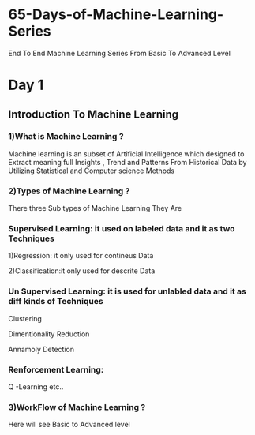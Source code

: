 # 65-Days-of-Machine-Learning-Series
End To End Machine Learning Series From Basic To Advanced Level


 # Day 1  
## Introduction To Machine Learning
### 1)What is Machine Learning ?
   Machine learning is an subset of Artificial Intelligence which designed to Extract meaning full Insights , Trend and Patterns From Historical Data by Utilizing Statistical and Computer science Methods

### 2)Types of Machine Learning ?
There three  Sub types of Machine Learning  They Are

### Supervised Learning: it used on labeled data and it as  two Techniques

1)Regression: it only used for contineus Data

2)Classification:it only used for descrite Data

### Un Supervised Learning: it is used for unlabled data and it as diff  kinds of Techniques

Clustering

Dimentionality Reduction

Annamoly Detection


### Renforcement Learning:
Q -Learning  etc..




### 3)WorkFlow of Machine Learning ?

Here will see Basic to Advanced level




